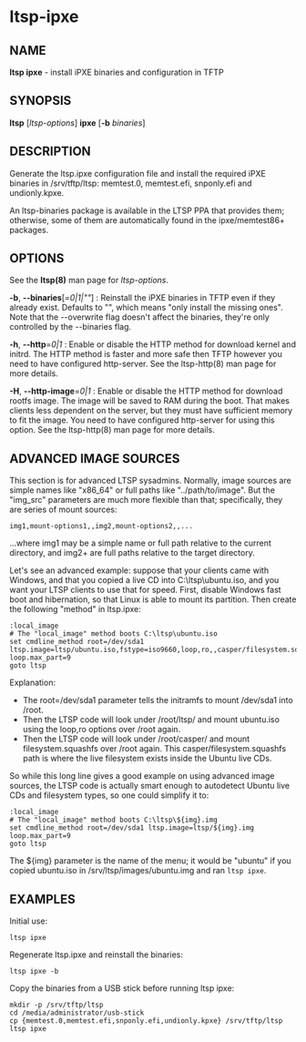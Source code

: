 # ltsp-ipxe

## NAME

**ltsp ipxe** - install iPXE binaries and configuration in TFTP

## SYNOPSIS

**ltsp** [_ltsp-options_] **ipxe** [**-b** _binaries_]

## DESCRIPTION

Generate the ltsp.ipxe configuration file and install the required iPXE binaries
in /srv/tftp/ltsp: memtest.0, memtest.efi, snponly.efi and undionly.kpxe.

An ltsp-binaries package is available in the LTSP PPA that provides them;
otherwise, some of them are automatically found in the ipxe/memtest86+ packages.

## OPTIONS

See the **ltsp(8)** man page for _ltsp-options_.

**-b**, **--binaries**[=_0|1|""_]
:   Reinstall the iPXE binaries in TFTP even if they already exist.
    Defaults to "", which means "only install the missing ones".
    Note that the --overwrite flag doesn't affect the binaries, they're only
    controlled by the --binaries flag.

**-h**, **--http**=_0|1_
: Enable or disable the HTTP method for download kernel and initrd.
The HTTP method is faster and more safe then TFTP however you need
to have configured http-server. See the ltsp-http(8) man page for more details.

**-H**, **--http-image**=_0|1_
: Enable or disable the HTTP method for download rootfs image.
The image will be saved to RAM during the boot. That makes clients less
dependent on the server, but they must have sufficient memory to fit the image.
You need to have configured http-server for using this option.
See the ltsp-http(8) man page for more details.

## ADVANCED IMAGE SOURCES

This section is for advanced LTSP sysadmins.
Normally, image sources are simple names like "x86_64" or full paths like
"../path/to/image".
But the "img_src" parameters are much more flexible than that; specifically,
they are series of mount sources:

```shell
img1,mount-options1,,img2,mount-options2,,...
```

...where img1 may be a simple name or full path relative to the current
directory, and img2+ are full paths relative to the target directory.

Let's see an advanced example: suppose that your clients came with
Windows, and that you copied a live CD into C:\ltsp\ubuntu.iso, and you
want your LTSP clients to use that for speed. First, disable Windows
fast boot and hibernation, so that Linux is able to mount its partition.
Then create the following "method" in ltsp.ipxe:

```ipxe
:local_image
# The "local_image" method boots C:\ltsp\ubuntu.iso
set cmdline_method root=/dev/sda1 ltsp.image=ltsp/ubuntu.iso,fstype=iso9660,loop,ro,,casper/filesystem.squashfs,squashfs,loop,ro loop.max_part=9
goto ltsp
```

Explanation:

- The root=/dev/sda1 parameter tells the initramfs to mount /dev/sda1 into
  /root.
- Then the LTSP code will look under /root/ltsp/ and mount ubuntu.iso using the
  loop,ro options over /root again.
- Then the LTSP code will look under /root/casper/ and mount
  filesystem.squashfs over /root again. This casper/filesystem.squashfs path is
  where the live filesystem exists inside the Ubuntu live CDs.

So while this long line gives a good example on using advanced image sources,
the LTSP code is actually smart enough to autodetect Ubuntu live CDs and
filesystem types, so one could simplify it to:

```ipxe
:local_image
# The "local_image" method boots C:\ltsp\${img}.img
set cmdline_method root=/dev/sda1 ltsp.image=ltsp/${img}.img loop.max_part=9
goto ltsp
```

The ${img} parameter is the name of the menu; it would be "ubuntu" if you
copied ubuntu.iso in /srv/ltsp/images/ubuntu.img and ran `ltsp ipxe`.

## EXAMPLES

Initial use:

```shell
ltsp ipxe
```

Regenerate ltsp.ipxe and reinstall the binaries:

```shell
ltsp ipxe -b
```

Copy the binaries from a USB stick before running ltsp ipxe:

```shell
mkdir -p /srv/tftp/ltsp
cd /media/administrator/usb-stick
cp {memtest.0,memtest.efi,snponly.efi,undionly.kpxe} /srv/tftp/ltsp
ltsp ipxe
```
